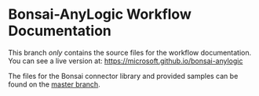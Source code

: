 # Bonsai-AnyLogic Workflow Documentation

This branch *only* contains the source files for the workflow documentation. You can see a live version at: https://microsoft.github.io/bonsai-anylogic

The files for the Bonsai connector library and provided samples can be found on the [master branch](https://github.com/microsoft/bonsai-anylogic).
